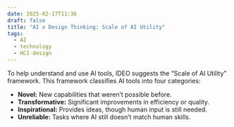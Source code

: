 ```yaml
---
date: 2025-02-17T11:36
draft: false
title: "AI x Design Thinking: Scale of AI Utility"
tags:
  - AI
  - technology
  - HCI-design
---
```

To help understand and use AI tools, IDEO suggests the “Scale of AI Utility” framework. This framework classifies AI tools into four categories:

- **Novel:** New capabilities that weren’t possible before.
- **Transformative:** Significant improvements in efficiency or quality.
- **Inspirational:** Provides ideas, though human input is still needed.
- **Unreliable:** Tasks where AI still doesn’t match human skills.